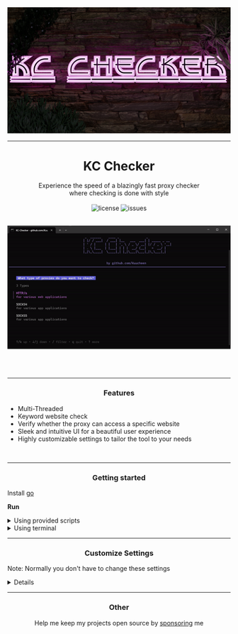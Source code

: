 <img src="assets/logo.png" alt="logo">

---
# <div align="center">KC Checker</div>

<div align="center">Experience the speed of a blazingly fast proxy checker</div>
<div align="center">where checking is done with style </div>

<br>

<div align="center">
<!--<img src="https://img.shields.io/github/downloads/Kuucheen/KC-Checker/total.svg" alt="downloads">-->
<img src="https://img.shields.io/github/license/Kuucheen/KC-Checker.svg" alt="license">
<img src="https://img.shields.io/github/issues/Kuucheen/KC-Checker.svg" alt="issues">
</div>

<br>

<p align="center">
<img src="assets/preview.gif" alt="preview">
</p>

<br>
<br>

-----

### <p align="center">Features</p>

- Multi-Threaded
- Keyword website check
- Verify whether the proxy can access a specific website
- Sleek and intuitive UI for a beautiful user experience
- Highly customizable settings to tailor the tool to your needs

<br>

-----

### <p align="center">Getting started</p>

Install [go](https://go.dev/doc/install)

**Run**
<details>
  <summary>Using provided scripts</summary>
  
  ### Windows
  
  Double click on `start.bat`

  ### Linux

  Open directory in terminal and type `./start.sh`
</details>
<details>
  <summary>Using terminal</summary>

  Navigate to your directory
        
    cd your-directory
 
  Install dependencies
  
    go get .

  Run with
  
    go run .
</details>

---

### <p align="center">Customize Settings</p>

Note: Normally you don't have to change these settings

<details>
    <summary>Details</summary>

1. Threads, Retries, Timeout:
    threads: Maximum number of threads<br>
    retries: Number of times to retry a request<br>
    timeout: Timeout duration for requests in ms<br>
   <br>

2. IP Lookup:
    iplookup: A website that returns the <a href="https://de.wikipedia.org/wiki/Internet_Protocol">ip</a><br>
<br>


3. Judges:
    judges: Websites that returns the <a href="https://developer.mozilla.org/en-US/docs/Web/HTTP/Headers">headers</a> of the request<br>
<br>

4. Blacklisted:
   blacklisted: Websites that contain blacklisted ips. These ips won't be checked<br>
<br>

5. Bancheck, Keywords:<br>
   bancheck: If here's a website the program will check if the proxy is able to reach the site. These will land in the `banchecked` directory<br>
   keywords: It will check if the website the proxy has opened contains the text given<br>

</details>


---
### <p align="center">Other</p>

<div align="center">
Help me keep my projects open source by <a href="https://ko-fi.com/kuucheen">sponsoring</a> me
</div>

